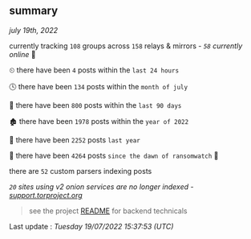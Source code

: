 
## summary
_july 19th, 2022_

currently tracking `108` groups across `158` relays & mirrors - _`58` currently online_ 📡

⏲ there have been `4` posts within the `last 24 hours`

🕓 there have been `134` posts within the `month of july`

📅 there have been `800` posts within the `last 90 days`

🏚 there have been `1978` posts within the `year of 2022`

🚀 there have been `2252` posts `last year`

🦕 there have been `4264` posts `since the dawn of ransomwatch` 🐣

there are `52` custom parsers indexing posts

_`20` sites using v2 onion services are no longer indexed - [support.torproject.org](https://support.torproject.org/onionservices/v2-deprecation/)_

> see the project [README](https://github.com/jmousqueton/ransomwatch#readme) for backend technicals



Last update : _Tuesday 19/07/2022 15:37:53 (UTC)_

